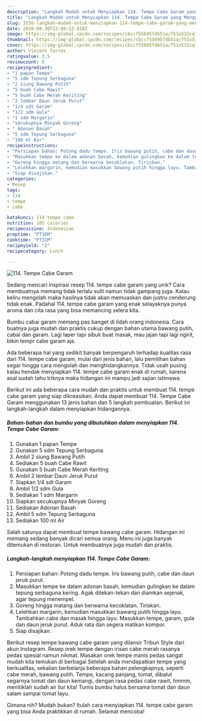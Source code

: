 ```yaml
---
description: "Langkah Mudah untuk Menyiapkan 114. Tempe Cabe Garam yang Menggugah Selera"
title: "Langkah Mudah untuk Menyiapkan 114. Tempe Cabe Garam yang Menggugah Selera"
slug: 3556-langkah-mudah-untuk-menyiapkan-114-tempe-cabe-garam-yang-menggugah-selera
date: 2020-08-30T12:48:13.918Z
image: https://img-global.cpcdn.com/recipes/cbccf556957db51a/751x532cq70/114-tempe-cabe-garam-foto-resep-utama.jpg
thumbnail: https://img-global.cpcdn.com/recipes/cbccf556957db51a/751x532cq70/114-tempe-cabe-garam-foto-resep-utama.jpg
cover: https://img-global.cpcdn.com/recipes/cbccf556957db51a/751x532cq70/114-tempe-cabe-garam-foto-resep-utama.jpg
author: Vincent Torres
ratingvalue: 3.5
reviewcount: 8
recipeingredient:
- "1 papan Tempe"
- "5 sdm Tepung Serbaguna"
- "2 siung Bawang Putih"
- "5 buah Cabe Rawit"
- "5 buah Cabe Merah Keriting"
- "2 lembar Daun Jeruk Purut"
- "1/4 sdt Garam"
- "1/2 sdm Gula"
- "1 sdm Margarin"
- "secukupnya Minyak Goreng"
- " Adonan Basah"
- "5 sdm Tepung Serbaguna"
- "100 ml Air"
recipeinstructions:
- "Persiapan bahan: Potong dadu tempe. Iris bawang putih, cabe dan daun jeruk purut."
- "Masukkan tempe ke dalam adonan basah, kemudian gulingkan ke dalam tepung serbaguna kering. Agak ditekan-tekan dan diamkan sejenak, agar tepung menempel."
- "Goreng hingga matang dan berwarna kecoklatan. Tiriskan."
- "Lelehkan margarin, kemudian masukkan bawang putih hingga layu. Tambahkan cabe dan masak hingga layu. Masukkan tempe, garam, gula dan daun jeruk purut. Aduk rata dan segera matikan kompor."
- "Siap disajikan."
categories:
- Resep
tags:
- 114
- tempe
- cabe

katakunci: 114 tempe cabe 
nutrition: 105 calories
recipecuisine: Indonesian
preptime: "PT16M"
cooktime: "PT31M"
recipeyield: "2"
recipecategory: Lunch

---
```



![114. Tempe Cabe Garam](https://img-global.cpcdn.com/recipes/cbccf556957db51a/751x532cq70/114-tempe-cabe-garam-foto-resep-utama.jpg)

Sedang mencari inspirasi resep 114. tempe cabe garam yang unik? Cara membuatnya memang tidak terlalu sulit namun tidak gampang juga. Kalau keliru mengolah maka hasilnya tidak akan memuaskan dan justru cenderung tidak enak. Padahal 114. tempe cabe garam yang enak selayaknya punya aroma dan cita rasa yang bisa memancing selera kita.

Bumbu cabai garam memang pas banget di lidah orang indonesia. Cara buatnya juga mudah dan praktis cukup dengan bahan utama bawang putih, cabai dan garam. Lagi laper tapi sibuk buat masak, mau jajan tapi lagi ngirit, bikin tempr cabe garam aja.

Ada beberapa hal yang sedikit banyak berpengaruh terhadap kualitas rasa dari 114. tempe cabe garam, mulai dari jenis bahan, lalu pemilihan bahan segar hingga cara mengolah dan menghidangkannya. Tidak usah pusing kalau hendak menyiapkan 114. tempe cabe garam enak di rumah, karena asal sudah tahu triknya maka hidangan ini mampu jadi sajian istimewa.


Berikut ini ada beberapa cara mudah dan praktis untuk membuat 114. tempe cabe garam yang siap dikreasikan. Anda dapat membuat 114. Tempe Cabe Garam menggunakan 13 jenis bahan dan 5 langkah pembuatan. Berikut ini langkah-langkah dalam menyiapkan hidangannya.

<!--inarticleads1-->

##### Bahan-bahan dan bumbu yang dibutuhkan dalam menyiapkan 114. Tempe Cabe Garam:

1. Gunakan 1 papan Tempe
1. Gunakan 5 sdm Tepung Serbaguna
1. Ambil 2 siung Bawang Putih
1. Sediakan 5 buah Cabe Rawit
1. Gunakan 5 buah Cabe Merah Keriting
1. Ambil 2 lembar Daun Jeruk Purut
1. Siapkan 1/4 sdt Garam
1. Ambil 1/2 sdm Gula
1. Sediakan 1 sdm Margarin
1. Siapkan secukupnya Minyak Goreng
1. Sediakan  Adonan Basah
1. Ambil 5 sdm Tepung Serbaguna
1. Sediakan 100 ml Air


Salah satunya dapat membuat tempe bawang cabe garam. Hidangan ini memang sedang banyak dicari semua orang. Menu ini juga banyak ditemukan di restoran. Untuk membuatnya juga mudah dan praktis. 

<!--inarticleads2-->

##### Langkah-langkah menyiapkan 114. Tempe Cabe Garam:

1. Persiapan bahan: Potong dadu tempe. Iris bawang putih, cabe dan daun jeruk purut.
1. Masukkan tempe ke dalam adonan basah, kemudian gulingkan ke dalam tepung serbaguna kering. Agak ditekan-tekan dan diamkan sejenak, agar tepung menempel.
1. Goreng hingga matang dan berwarna kecoklatan. Tiriskan.
1. Lelehkan margarin, kemudian masukkan bawang putih hingga layu. Tambahkan cabe dan masak hingga layu. Masukkan tempe, garam, gula dan daun jeruk purut. Aduk rata dan segera matikan kompor.
1. Siap disajikan.


Berikut resep tempe bawang cabe garam yang dilansir Tribun Style dari akun Instagram. Resep orek tempe dengan irisan cabe merah rasanya pedas spesial namun nikmat. Masakan orek tempe manis pedas sangat mudah kita temukan di berbagai Setelah anda mendapatkan tempe yang berkualitas, sekalian berbelanja beberapa bahan pelengkapnya, seperti cabe merah, bawang putih. Tempe, kacang panjang, tomat, dibalut segarnya tomat dan daun kemangi, dengan rasa pedas cabe rawit, hmmm, menitiklah sudah air liur kita! Tumis bumbu halus bersama tomat dan daun salam sampai tomat layu. 

Gimana nih? Mudah bukan? Itulah cara menyiapkan 114. tempe cabe garam yang bisa Anda praktikkan di rumah. Selamat mencoba!

